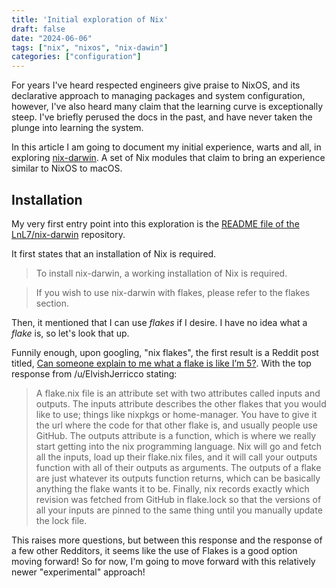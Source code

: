 ```yaml
---
title: 'Initial exploration of Nix'
draft: false
date: "2024-06-06"
tags: ["nix", "nixos", "nix-dawin"]
categories: ["configuration"]
---
```


For years I've heard respected engineers give praise to NixOS, and its declarative approach to managing packages and system configuration, however, I've also heard many claim that the learning curve is exceptionally steep. I've briefly perused the docs in the past, and have never taken the plunge into learning the system.

In this article I am going to document my initial experience, warts and all, in exploring [nix-darwin](https://github.com/LnL7/nix-darwin). A set of Nix modules that claim to bring an experience similar to NixOS to macOS.

## Installation

My very first entry point into this exploration is the [README file of the LnL7/nix-darwin](https://github.com/LnL7/nix-darwin) repository.

It first states that an installation of Nix is required.

> To install nix-darwin, a working installation of Nix is required.

> If you wish to use nix-darwin with flakes, please refer to the flakes section.

Then, it mentioned that I can use _flakes_ if I desire. I have no idea what a _flake_ is, so let's look that up.

Funnily enough, upon googling, "nix flakes", the first result is a Reddit post titled, [Can someone explain to me what a flake is like I’m 5?](https://www.reddit.com/r/NixOS/comments/131fvqs/can_someone_explain_to_me_what_a_flake_is_like_im/). With the top response from /u/ElvishJerricco stating:

> A flake.nix file is an attribute set with two attributes called inputs and outputs. The inputs attribute describes the other flakes that you would like to use; things like nixpkgs or home-manager. You have to give it the url where the code for that other flake is, and usually people use GitHub. The outputs attribute is a function, which is where we really start getting into the nix programming language. Nix will go and fetch all the inputs, load up their flake.nix files, and it will call your outputs function with all of their outputs as arguments. The outputs of a flake are just whatever its outputs function returns, which can be basically anything the flake wants it to be. Finally, nix records exactly which revision was fetched from GitHub in flake.lock so that the versions of all your inputs are pinned to the same thing until you manually update the lock file.

This raises more questions, but between this response and the response of a few other Redditors, it seems like the use of Flakes is a good option moving forward! So for now, I'm going to move forward with this relatively newer "experimental" approach!

